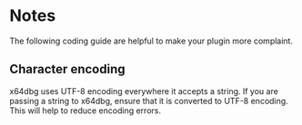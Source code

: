 # Notes

The following coding guide are helpful to make your plugin more complaint.

## Character encoding

x64dbg uses UTF-8 encoding everywhere it accepts a string. If you are passing a string to x64dbg, ensure that it is converted to UTF-8 encoding. This will help to reduce encoding errors.